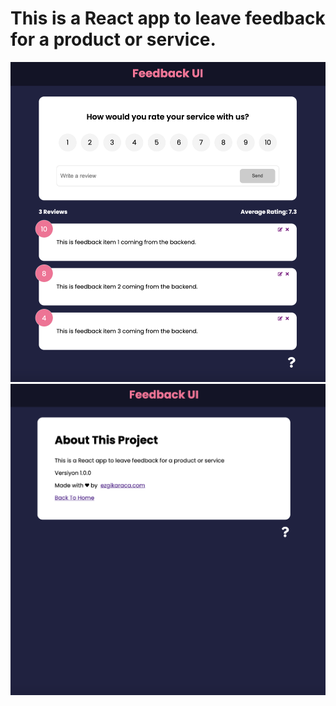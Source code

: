 # This is a React app to leave feedback for a product or service.

![](images/screenshot1.png)
![](images/screenshot2.png)
